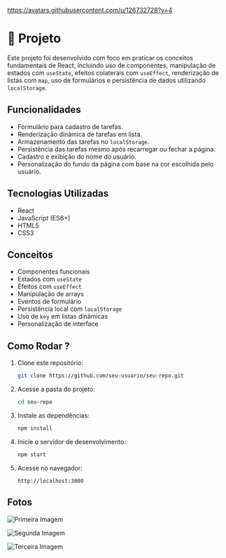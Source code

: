https://avatars.githubusercontent.com/u/126732728?v=4
# 📘 Projeto  

Este projeto foi desenvolvido com foco em praticar os conceitos fundamentais de React, incluindo uso de componentes, manipulação de estados com `useState`, efeitos colaterais com `useEffect`, renderização de listas com `map`, uso de formulários e persistência de dados utilizando `localStorage`.

## Funcionalidades

- Formulário para cadastro de tarefas.
- Renderização dinâmica de tarefas em lista.
- Armazenamento das tarefas no `localStorage`.
- Persistência das tarefas mesmo após recarregar ou fechar a página.
- Cadastro e exibição do nome do usuário.
- Personalização do fundo da página com base na cor escolhida pelo usuário.

## Tecnologias Utilizadas

- React
- JavaScript (ES6+)
- HTML5
- CSS3

## Conceitos 

- Componentes funcionais
- Estados com `useState`
- Efeitos com `useEffect`
- Manipulação de arrays
- Eventos de formulário
- Persistência local com `localStorage`
- Uso de `key` em listas dinâmicas
- Personalização de interface

## Como Rodar ?

1. Clone este repositório:
   ```bash
   git clone https://github.com/seu-usuario/seu-repo.git
   ```

2. Acesse a pasta do projeto:
   ```bash
   cd seu-repo
   ```

3. Instale as dependências:
   ```bash
   npm install
   ```

4. Inicie o servidor de desenvolvimento:
   ```bash
   npm start
   ```

5. Acesse no navegador:
   ```
   http://localhost:3000
   ```


## Fotos


![ Primeira Imagem](https://github.com/user-attachments/assets/918fd016-eb07-4044-81c9-1a67c1d4f560)

![Segunda Imagem](https://github.com/user-attachments/assets/4ee461e0-513e-411e-b1dc-4b2f4166fb77)

![Terceira Imagem](https://github.com/user-attachments/assets/850c2987-7470-4c8f-8f29-6f63562d288b)




